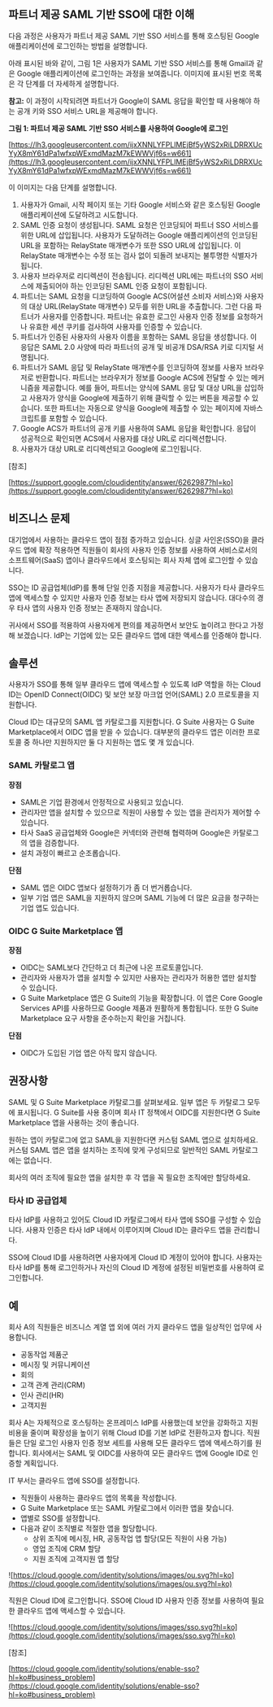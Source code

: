 ## 파트너 제공 SAML 기반 SSO에 대한 이해

다음 과정은 사용자가 파트너 제공 SAML 기반 SSO 서비스를 통해 호스팅된 Google 애플리케이션에 로그인하는 방법을 설명합니다.

아래 표시된 바와 같이, 그림 1은 사용자가 SAML 기반 SSO 서비스를 통해 Gmail과 같은 Google 애플리케이션에 로그인하는 과정을 보여줍니다. 이미지에 표시된 번호 목록은 각 단계를 더 자세하게 설명합니다.

**참고:** 이 과정이 시작되려면 파트너가 Google이 SAML 응답을 확인할 때 사용해야 하는 공개 키와 SSO 서비스 URL을 제공해야 합니다.

**그림 1: 파트너 제공 SAML 기반 SSO 서비스를 사용하여 Google에 로그인**

[https://lh3.googleusercontent.com/ijxXNNLYFPLlMEjBf5yWS2xRiLDRRXUcYyX8mY61dPa1wfxpWExmdMazM7kEWWVjf6s=w661](https://lh3.googleusercontent.com/ijxXNNLYFPLlMEjBf5yWS2xRiLDRRXUcYyX8mY61dPa1wfxpWExmdMazM7kEWWVjf6s=w661)

이 이미지는 다음 단계를 설명합니다.

1. 사용자가 Gmail, 시작 페이지 또는 기타 Google 서비스와 같은 호스팅된 Google 애플리케이션에 도달하려고 시도합니다.
2. SAML 인증 요청이 생성됩니다. SAML 요청은 인코딩되어 파트너 SSO 서비스를 위한 URL에 삽입됩니다. 사용자가 도달하려는 Google 애플리케이션의 인코딩된 URL을 포함하는 RelayState 매개변수가 또한 SSO URL에 삽입됩니다. 이 RelayState 매개변수는 수정 또는 검사 없이 되돌려 보내지는 불투명한 식별자가 됩니다.
3. 사용자 브라우저로 리디렉션이 전송됩니다. 리디렉션 URL에는 파트너의 SSO 서비스에 제출되어야 하는 인코딩된 SAML 인증 요청이 포함됩니다.
4. 파트너는 SAML 요청을 디코딩하여 Google ACS(어설션 소비자 서비스)와 사용자의 대상 URL(RelayState 매개변수) 모두를 위한 URL을 추출합니다. 그런 다음 파트너가 사용자를 인증합니다. 파트너는 유효한 로그인 사용자 인증 정보를 요청하거나 유효한 세션 쿠키를 검사하여 사용자를 인증할 수 있습니다.
5. 파트너가 인증된 사용자의 사용자 이름을 포함하는 SAML 응답을 생성합니다. 이 응답은 SAML 2.0 사양에 따라 파트너의 공개 및 비공개 DSA/RSA 키로 디지털 서명됩니다.
6. 파트너가 SAML 응답 및 RelayState 매개변수를 인코딩하여 정보를 사용자 브라우저로 반환합니다. 파트너는 브라우저가 정보를 Google ACS에 전달할 수 있는 메커니즘을 제공합니다. 예를 들어, 파트너는 양식에 SAML 응답 및 대상 URL을 삽입하고 사용자가 양식을 Google에 제출하기 위해 클릭할 수 있는 버튼을 제공할 수 있습니다. 또한 파트너는 자동으로 양식을 Google에 제출할 수 있는 페이지에 자바스크립트를 포함할 수 있습니다.
7. Google ACS가 파트너의 공개 키를 사용하여 SAML 응답을 확인합니다. 응답이 성공적으로 확인되면 ACS에서 사용자를 대상 URL로 리디렉션합니다.
8. 사용자가 대상 URL로 리디렉션되고 Google에 로그인됩니다.

[참조]

[https://support.google.com/cloudidentity/answer/6262987?hl=ko](https://support.google.com/cloudidentity/answer/6262987?hl=ko)

## 비즈니스 문제

대기업에서 사용하는 클라우드 앱이 점점 증가하고 있습니다. 싱글 사인온(SSO)을 클라우드 앱에 확장 적용하면 직원들이 회사의 사용자 인증 정보를 사용하여 서비스로서의 소프트웨어(SaaS) 앱이나 클라우드에서 호스팅되는 회사 자체 앱에 로그인할 수 있습니다.

SSO는 ID 공급업체(IdP)를 통해 단일 인증 지점을 제공합니다. 사용자가 타사 클라우드 앱에 액세스할 수 있지만 사용자 인증 정보는 타사 앱에 저장되지 않습니다. 대다수의 경우 타사 앱의 사용자 인증 정보는 존재하지 않습니다.

귀사에서 SSO를 적용하여 사용자에게 편의를 제공하면서 보안도 높이려고 한다고 가정해 보겠습니다. IdP는 기업에 있는 모든 클라우드 앱에 대한 액세스를 인증해야 합니다.

## 솔루션

사용자가 SSO를 통해 일부 클라우드 앱에 액세스할 수 있도록 IdP 역할을 하는 Cloud ID는 OpenID Connect(OIDC) 및 보안 보장 마크업 언어(SAML) 2.0 프로토콜을 지원합니다.

Cloud ID는 대규모의 SAML 앱 카탈로그를 지원합니다. G Suite 사용자는 G Suite Marketplace에서 OIDC 앱을 받을 수 있습니다. 대부분의 클라우드 앱은 이러한 프로토콜 중 하나만 지원하지만 둘 다 지원하는 앱도 몇 개 있습니다.

### SAML 카탈로그 앱

**장점**

- SAML은 기업 환경에서 안정적으로 사용되고 있습니다.
- 관리자만 앱을 설치할 수 있으므로 직원이 사용할 수 있는 앱을 관리자가 제어할 수 있습니다.
- 타사 SaaS 공급업체와 Google은 커넥터와 관련해 협력하며 Google은 카탈로그의 앱을 검증합니다.
- 설치 과정이 빠르고 순조롭습니다.

**단점**

- SAML 앱은 OIDC 앱보다 설정하기가 좀 더 번거롭습니다.
- 일부 기업 앱은 SAML을 지원하지 않으며 SAML 기능에 더 많은 요금을 청구하는 기업 앱도 있습니다.

### OIDC G Suite Marketplace 앱

**장점**

- OIDC는 SAML보다 간단하고 더 최근에 나온 프로토콜입니다.
- 관리자와 사용자가 앱을 설치할 수 있지만 사용자는 관리자가 허용한 앱만 설치할 수 있습니다.
- G Suite Marketplace 앱은 G Suite의 기능을 확장합니다. 이 앱은 Core Google Services API를 사용하므로 Google 제품과 원활하게 통합됩니다. 또한 G Suite Marketplace 요구 사항을 준수하는지 확인을 거칩니다.

**단점**

- OIDC가 도입된 기업 앱은 아직 많지 않습니다.

## 권장사항

SAML 및 G Suite Marketplace 카탈로그를 살펴보세요. 일부 앱은 두 카탈로그 모두에 표시됩니다. G Suite를 사용 중이며 회사 IT 정책에서 OIDC를 지원한다면 G Suite Marketplace 앱을 사용하는 것이 좋습니다.

원하는 앱이 카탈로그에 없고 SAML을 지원한다면 커스텀 SAML 앱으로 설치하세요. 커스텀 SAML 앱은 앱을 설치하는 조직에 맞게 구성되므로 일반적인 SAML 카탈로그에는 없습니다.

회사의 여러 조직에 필요한 앱을 설치한 후 각 앱을 꼭 필요한 조직에만 할당하세요.

### 타사 ID 공급업체

타사 IdP를 사용하고 있어도 Cloud ID 카탈로그에서 타사 앱에 SSO를 구성할 수 있습니다. 사용자 인증은 타사 IdP 내에서 이루어지며 Cloud ID는 클라우드 앱을 관리합니다.

SSO에 Cloud ID를 사용하려면 사용자에게 Cloud ID 계정이 있어야 합니다. 사용자는 타사 IdP를 통해 로그인하거나 자신의 Cloud ID 계정에 설정된 비밀번호를 사용하여 로그인합니다.

## 예

회사 A의 직원들은 비즈니스 계열 앱 외에 여러 가지 클라우드 앱을 일상적인 업무에 사용합니다.

- 공동작업 제품군
- 메시징 및 커뮤니케이션
- 회의
- 고객 관계 관리(CRM)
- 인사 관리(HR)
- 고객지원

회사 A는 자체적으로 호스팅하는 온프레미스 IdP를 사용했는데 보안을 강화하고 지원 비용을 줄이며 확장성을 높이기 위해 Cloud ID를 기본 IdP로 전환하고자 합니다. 직원들은 단일 로그인 사용자 인증 정보 세트를 사용해 모든 클라우드 앱에 액세스하기를 원합니다. 회사에서는 SAML 및 OIDC를 사용하여 모든 클라우드 앱에 Google ID로 인증할 계획입니다.

IT 부서는 클라우드 앱에 SSO를 설정합니다.

- 직원들이 사용하는 클라우드 앱의 목록을 작성합니다.
- G Suite Marketplace 또는 SAML 카탈로그에서 이러한 앱을 찾습니다.
- 앱별로 SSO를 설정합니다.
- 다음과 같이 조직별로 적절한 앱을 할당합니다.
    - 상위 조직에 메시징, HR, 공동작업 앱 할당(모든 직원이 사용 가능)
    - 영업 조직에 CRM 할당
    - 지원 조직에 고객지원 앱 할당

![https://cloud.google.com/identity/solutions/images/ou.svg?hl=ko](https://cloud.google.com/identity/solutions/images/ou.svg?hl=ko)

직원은 Cloud ID에 로그인합니다. SSO에 Cloud ID 사용자 인증 정보를 사용하여 필요한 클라우드 앱에 액세스할 수 있습니다.

![https://cloud.google.com/identity/solutions/images/sso.svg?hl=ko](https://cloud.google.com/identity/solutions/images/sso.svg?hl=ko)

[참조]

[https://cloud.google.com/identity/solutions/enable-sso?hl=ko#business_problem](https://cloud.google.com/identity/solutions/enable-sso?hl=ko#business_problem)
